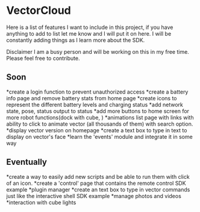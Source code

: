 # VectorCloud
Here is a list of features I want to include in this project, if you have
anything to add to list let me know and I will put it on here. I will be constantly adding things as I learn more about the SDK.

Disclaimer  I am a busy person and will be working on this in my free time. Please feel free to
contribute.

## Soon
*create a login function to prevent unauthorized access
*create a battery info page and remove battery stats from home page
*create icons to represent the different battery levels and charging status
*add network state, pose, status output to status
*add more buttons to home screen for more robot functions(dock with cube, )
*animations list page with links with ability to click to animate vector (all thousands of them) with search option.
*display vector version on homepage
*create a text box to type in text to display on vector's face
*learn the 'events' module and integrate it in some way

## Eventually
*create a way to easily add new scripts and be able to run them with click of an icon.
*create a 'control' page that contains the remote control SDK example
*plugin manager
*create an text box to type in vector commands just like the interactive shell SDK example
*manage photos and videos
*interaction with cube lights
